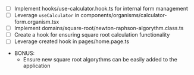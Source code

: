 - [ ] Implement hooks/use-calculator.hook.ts for internal form management
- [ ] Leverage `useCalculator` in components/organisms/calculator-form.organism.tsx
- [ ] Implement domains/square-root/newton-raphson-algorythm.class.ts
- [ ] Create a hook for ensuring square root calculation functionality
- [ ] Leverage created hook in pages/home.page.ts

- BONUS:
  - Ensure new square root algorythms can be easily added to the application